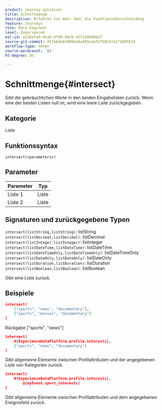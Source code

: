 ```yaml
---
product: journey optimizer
title: Schnittmenge
description: Erfahren Sie mehr über die Funktionsüberschneidung
feature: Journeys
role: Data Engineer
level: Experienced
exl-id: e236efa9-91a8-4f08-94c6-45f1e060bb2f
source-git-commit: d17e64e03d093a8a459caef2fb0197a5710dfb7d
workflow-type: tm+mt
source-wordcount: '81'
ht-degree: 0%

---
```


# Schnittmenge{#intersect}

Gibt die gebräuchlichen Werte in den beiden Eingabelisten zurück. Wenn eine der beiden Listen null ist, wird eine leere Liste zurückgegeben.

## Kategorie

Liste

## Funktionssyntax

`intersect(<parameters>)`

## Parameter

| Parameter | Typ |
|-----------|------------------|
| Liste 1 | Liste |
| Liste 2 | Liste |

## Signaturen und zurückgegebene Typen

`intersect(listString,listString)`: listString
`intersect(listDecimal,listDecimal)`: listDecimal
`intersect(listInteger,listInteger)`: listInteger
`intersect(listDateTime,listDateTime)`: listDateTime
`intersect(listDateTimeOnly,listDateTimeOnly)`: listDateTimeOnly
`intersect(listDateOnly,listDateOnly)`: listDateOnly
`intersect(listDuration,listDuration)`: listDuration
`intersect(listBoolean,listBoolean)`: listBoolean

Gibt eine Liste zurück.

## Beispiele

```json
intersect(
    ["sports", "news", "documentary"],
    ["sports", "movies", "documentary"]
)
```

Rückgabe [&quot;sports&quot;, &quot;news&quot;]

```json
intersect(
    #{ExperienceDataPlatform.profile.interests},
    ["sports", "news", "documentary"]
)
```

Gibt allgemeine Elemente zwischen Profilattributen und der angegebenen Liste von Kategorien zurück.

```json
intersect(
    #{ExperienceDataPlatform.profile.interests},
        @{myEvent.sport_interests}
)
```

Gibt allgemeine Elemente zwischen Profilattributen und dem angegebenen Ereignisfeld zurück.
